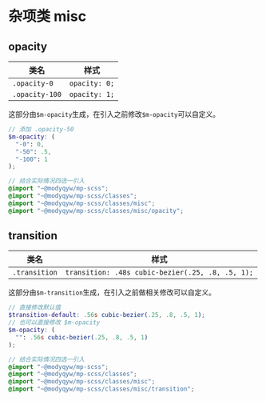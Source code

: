 # 杂项类 misc

## opacity

|类名|样式|
|---|---|
|`.opacity-0`|`opacity: 0;`|
|`.opacity-100`|`opacity: 1;`|

这部分由`$m-opacity`生成，在引入之前修改`$m-opacity`可以自定义。

```scss
// 添加 .opacity-50
$m-opacity: (
  "-0": 0,
  "-50": .5,
  "-100": 1
);

// 结合实际情况四选一引入
@import "~@modyqyw/mp-scss";
@import "~@modyqyw/mp-scss/classes";
@import "~@modyqyw/mp-scss/classes/misc";
@import "~@modyqyw/mp-scss/classes/misc/opacity";
```

## transition

|类名|样式|
|---|---|
|`.transition`|`transition: .48s cubic-bezier(.25, .8, .5, 1);`|

这部分由`$m-transition`生成，在引入之前做相关修改可以自定义。

```scss
// 直接修改默认值
$transition-default: .56s cubic-bezier(.25, .8, .5, 1);
// 也可以直接修改 $m-opacity
$m-opacity: (
  "": .56s cubic-bezier(.25, .8, .5, 1)
);

// 结合实际情况四选一引入
@import "~@modyqyw/mp-scss";
@import "~@modyqyw/mp-scss/classes";
@import "~@modyqyw/mp-scss/classes/misc";
@import "~@modyqyw/mp-scss/classes/misc/transition";
```